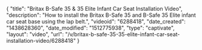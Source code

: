 {
    "title": "Britax B-Safe 35 & 35 Elite Infant Car Seat Installation Video",
    "description": "How to install the Britax B-Safe 35 and B-Safe 35 Elite infant car seat base using the lap belt.",
    "videoid": "6288418",
    "date_created": "1438628360",
    "date_modified": "1512775938",
    "type": "captivate",
    "layout": "video",
    "url": "\/v\/britax-b-safe-35-35-elite-infant-car-seat-installation-video\/6288418"
}